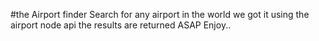 
#the Airport finder
Search for any airport in the world we got it
using the airport node api the results are returned ASAP
Enjoy..
